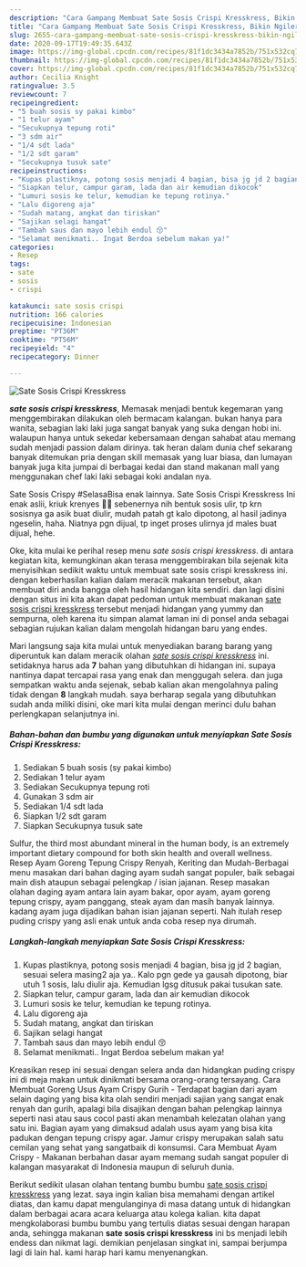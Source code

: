 ```yaml
---
description: "Cara Gampang Membuat Sate Sosis Crispi Kresskress, Bikin Ngiler"
title: "Cara Gampang Membuat Sate Sosis Crispi Kresskress, Bikin Ngiler"
slug: 2655-cara-gampang-membuat-sate-sosis-crispi-kresskress-bikin-ngiler
date: 2020-09-17T19:49:35.643Z
image: https://img-global.cpcdn.com/recipes/81f1dc3434a7852b/751x532cq70/sate-sosis-crispi-kresskress-foto-resep-utama.jpg
thumbnail: https://img-global.cpcdn.com/recipes/81f1dc3434a7852b/751x532cq70/sate-sosis-crispi-kresskress-foto-resep-utama.jpg
cover: https://img-global.cpcdn.com/recipes/81f1dc3434a7852b/751x532cq70/sate-sosis-crispi-kresskress-foto-resep-utama.jpg
author: Cecilia Knight
ratingvalue: 3.5
reviewcount: 7
recipeingredient:
- "5 buah sosis sy pakai kimbo"
- "1 telur ayam"
- "Secukupnya tepung roti"
- "3 sdm air"
- "1/4 sdt lada"
- "1/2 sdt garam"
- "Secukupnya tusuk sate"
recipeinstructions:
- "Kupas plastiknya, potong sosis menjadi 4 bagian, bisa jg jd 2 bagian, sesuai selera masing2 aja ya.. Kalo pgn gede ya gausah dipotong, biar utuh 1 sosis, lalu diulir aja. Kemudian lgsg ditusuk pakai tusukan sate."
- "Siapkan telur, campur garam, lada dan air kemudian dikocok"
- "Lumuri sosis ke telur, kemudian ke tepung rotinya."
- "Lalu digoreng aja"
- "Sudah matang, angkat dan tiriskan"
- "Sajikan selagi hangat"
- "Tambah saus dan mayo lebih endul 😚"
- "Selamat menikmati.. Ingat Berdoa sebelum makan ya!"
categories:
- Resep
tags:
- sate
- sosis
- crispi

katakunci: sate sosis crispi 
nutrition: 166 calories
recipecuisine: Indonesian
preptime: "PT36M"
cooktime: "PT56M"
recipeyield: "4"
recipecategory: Dinner

---
```



![Sate Sosis Crispi Kresskress](https://img-global.cpcdn.com/recipes/81f1dc3434a7852b/751x532cq70/sate-sosis-crispi-kresskress-foto-resep-utama.jpg)

<b><i>sate sosis crispi kresskress</i></b>, Memasak menjadi bentuk kegemaran yang menggembirakan dilakukan oleh bermacam kalangan. bukan hanya para wanita, sebagian laki laki juga sangat banyak yang suka dengan hobi ini. walaupun hanya untuk sekedar kebersamaan dengan sahabat atau memang sudah menjadi passion dalam dirinya. tak heran dalam dunia chef sekarang banyak ditemukan pria dengan skill memasak yang luar biasa, dan lumayan banyak juga kita jumpai di berbagai kedai dan stand makanan mall yang menggunakan chef laki laki sebagai koki andalan nya.

Sate Sosis Crispy #SelasaBisa enak lainnya. Sate Sosis Crispi Kresskress Ini enak aslii, kriuk krenyes 🤣🤣 sebenernya nih bentuk sosis ulir, tp krn sosisnya ga asik buat diulir, mudah patah gt kalo dipotong, al hasil jadinya ngeselin, haha. Niatnya pgn dijual, tp inget proses ulirnya jd males buat dijual, hehe.

Oke, kita mulai ke perihal resep menu <i>sate sosis crispi kresskress</i>. di antara kegiatan kita, kemungkinan akan terasa menggembirakan bila sejenak kita menyisihkan sedikit waktu untuk membuat sate sosis crispi kresskress ini. dengan keberhasilan kalian dalam meracik makanan tersebut, akan membuat diri anda bangga oleh hasil hidangan kita sendiri. dan lagi disini dengan situs ini kita akan dapat pedoman untuk membuat makanan <u>sate sosis crispi kresskress</u> tersebut menjadi hidangan yang yummy dan sempurna, oleh karena itu simpan alamat laman ini di ponsel anda sebagai sebagian rujukan kalian dalam mengolah hidangan baru yang endes.


Mari langsung saja kita mulai untuk menyediakan barang barang yang diperuntuk kan dalam meracik olahan <u><i>sate sosis crispi kresskress</i></u> ini. setidaknya harus ada <b>7</b> bahan yang dibutuhkan di hidangan ini. supaya nantinya dapat tercapai rasa yang enak dan menggugah selera. dan juga sempatkan waktu anda sejenak, sebab kalian akan mengolahnya paling tidak dengan <b>8</b> langkah mudah. saya berharap segala yang dibutuhkan sudah anda miliki disini, oke mari kita mulai dengan merinci dulu bahan perlengkapan selanjutnya ini.

<!--inarticleads1-->

##### Bahan-bahan dan bumbu yang digunakan untuk menyiapkan Sate Sosis Crispi Kresskress:

1. Sediakan 5 buah sosis (sy pakai kimbo)
1. Sediakan 1 telur ayam
1. Sediakan Secukupnya tepung roti
1. Gunakan 3 sdm air
1. Sediakan 1/4 sdt lada
1. Siapkan 1/2 sdt garam
1. Siapkan Secukupnya tusuk sate


Sulfur, the third most abundant mineral in the human body, is an extremely important dietary compound for both skin health and overall wellness. Resep Ayam Goreng Tepung Crispy Renyah, Keriting dan Mudah-Berbagai menu masakan dari bahan daging ayam sudah sangat populer, baik sebagai main dish ataupun sebagai pelengkap / isian jajanan. Resep masakan olahan daging ayam antara lain ayam bakar, opor ayam, ayam goreng tepung crispy, ayam panggang, steak ayam dan masih banyak lainnya. kadang ayam juga dijadikan bahan isian jajanan seperti. Nah itulah resep puding crispy yang asli enak untuk anda coba resep nya dirumah. 

<!--inarticleads2-->

##### Langkah-langkah menyiapkan Sate Sosis Crispi Kresskress:

1. Kupas plastiknya, potong sosis menjadi 4 bagian, bisa jg jd 2 bagian, sesuai selera masing2 aja ya.. Kalo pgn gede ya gausah dipotong, biar utuh 1 sosis, lalu diulir aja. Kemudian lgsg ditusuk pakai tusukan sate.
1. Siapkan telur, campur garam, lada dan air kemudian dikocok
1. Lumuri sosis ke telur, kemudian ke tepung rotinya.
1. Lalu digoreng aja
1. Sudah matang, angkat dan tiriskan
1. Sajikan selagi hangat
1. Tambah saus dan mayo lebih endul 😚
1. Selamat menikmati.. Ingat Berdoa sebelum makan ya!


Kreasikan resep ini sesuai dengan selera anda dan hidangkan puding crispy ini di meja makan untuk dinikmati bersama orang-orang tersayang. Cara Membuat Goreng Usus Ayam Crispy Gurih - Terdapat bagian dari ayam selain daging yang bisa kita olah sendiri menjadi sajian yang sangat enak renyah dan gurih, apalagi bila disajikan dengan bahan pelengkap lainnya seperti nasi atau saus cocol pasti akan menambah kelezatan olahan yang satu ini. Bagian ayam yang dimaksud adalah usus ayam yang bisa kita padukan dengan tepung crispy agar. Jamur crispy merupakan salah satu cemilan yang sehat yang sangatbaik di konsumsi. Cara Membuat Ayam Crispy - Makanan berbahan dasar ayam memang sudah sangat populer di kalangan masyarakat di Indonesia maupun di seluruh dunia. 

Berikut sedikit ulasan olahan tentang bumbu bumbu <u>sate sosis crispi kresskress</u> yang lezat. saya ingin kalian bisa memahami dengan artikel diatas, dan kamu dapat mengulanginya di masa datang untuk di hidangkan dalam berbagai acara acara keluarga atau kolega kalian. kita dapat mengkolaborasi bumbu bumbu yang tertulis diatas sesuai dengan harapan anda, sehingga makanan <b>sate sosis crispi kresskress</b> ini bs menjadi lebih endess dan nikmat lagi. demikian penjelasan singkat ini, sampai berjumpa lagi di lain hal. kami harap hari kamu menyenangkan.
